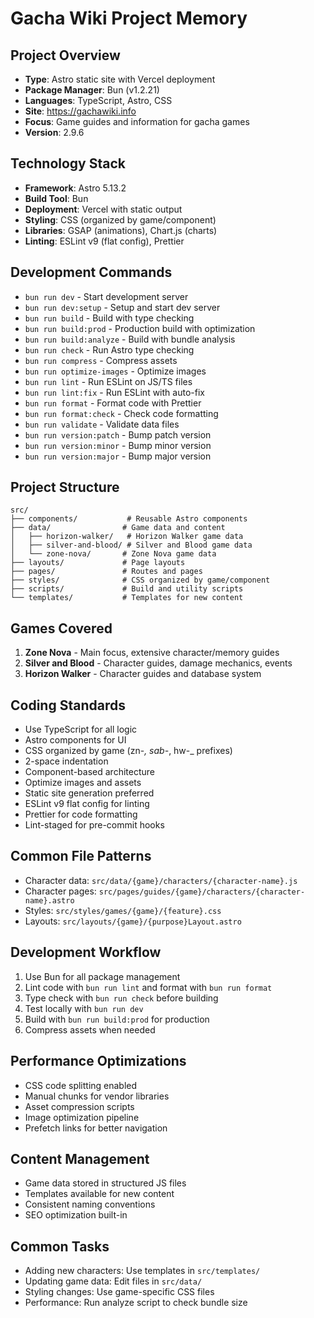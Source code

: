 # Gacha Wiki Project Memory

## Project Overview

- **Type**: Astro static site with Vercel deployment
- **Package Manager**: Bun (v1.2.21)
- **Languages**: TypeScript, Astro, CSS
- **Site**: https://gachawiki.info
- **Focus**: Game guides and information for gacha games
- **Version**: 2.9.6

## Technology Stack

- **Framework**: Astro 5.13.2
- **Build Tool**: Bun
- **Deployment**: Vercel with static output
- **Styling**: CSS (organized by game/component)
- **Libraries**: GSAP (animations), Chart.js (charts)
- **Linting**: ESLint v9 (flat config), Prettier

## Development Commands

- `bun run dev` - Start development server
- `bun run dev:setup` - Setup and start dev server
- `bun run build` - Build with type checking
- `bun run build:prod` - Production build with optimization
- `bun run build:analyze` - Build with bundle analysis
- `bun run check` - Run Astro type checking
- `bun run compress` - Compress assets
- `bun run optimize-images` - Optimize images
- `bun run lint` - Run ESLint on JS/TS files
- `bun run lint:fix` - Run ESLint with auto-fix
- `bun run format` - Format code with Prettier
- `bun run format:check` - Check code formatting
- `bun run validate` - Validate data files
- `bun run version:patch` - Bump patch version
- `bun run version:minor` - Bump minor version
- `bun run version:major` - Bump major version

## Project Structure

```
src/
├── components/           # Reusable Astro components
├── data/                # Game data and content
│   ├── horizon-walker/   # Horizon Walker game data
│   ├── silver-and-blood/ # Silver and Blood game data
│   └── zone-nova/       # Zone Nova game data
├── layouts/             # Page layouts
├── pages/               # Routes and pages
├── styles/              # CSS organized by game/component
├── scripts/             # Build and utility scripts
└── templates/           # Templates for new content
```

## Games Covered

1. **Zone Nova** - Main focus, extensive character/memory guides
2. **Silver and Blood** - Character guides, damage mechanics, events
3. **Horizon Walker** - Character guides and database system

## Coding Standards

- Use TypeScript for all logic
- Astro components for UI
- CSS organized by game (zn-_, sab-_, hw-\_ prefixes)
- 2-space indentation
- Component-based architecture
- Optimize images and assets
- Static site generation preferred
- ESLint v9 flat config for linting
- Prettier for code formatting
- Lint-staged for pre-commit hooks

## Common File Patterns

- Character data: `src/data/{game}/characters/{character-name}.js`
- Character pages: `src/pages/guides/{game}/characters/{character-name}.astro`
- Styles: `src/styles/games/{game}/{feature}.css`
- Layouts: `src/layouts/{game}/{purpose}Layout.astro`

## Development Workflow

1. Use Bun for all package management
2. Lint code with `bun run lint` and format with `bun run format`
3. Type check with `bun run check` before building
4. Test locally with `bun run dev`
5. Build with `bun run build:prod` for production
6. Compress assets when needed

## Performance Optimizations

- CSS code splitting enabled
- Manual chunks for vendor libraries
- Asset compression scripts
- Image optimization pipeline
- Prefetch links for better navigation

## Content Management

- Game data stored in structured JS files
- Templates available for new content
- Consistent naming conventions
- SEO optimization built-in

## Common Tasks

- Adding new characters: Use templates in `src/templates/`
- Updating game data: Edit files in `src/data/`
- Styling changes: Use game-specific CSS files
- Performance: Run analyze script to check bundle size
